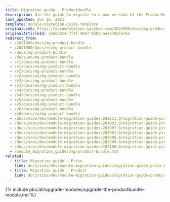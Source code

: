 ```yaml
---
title: Migration guide - ProductBundle
description: Use the guide to migrate to a new version of the ProductBundle module.
last_updated: Jun 16, 2021
template: module-migration-guide-template
originalLink: https://documentation.spryker.com/2021080/docs/mg-product-bundle
originalArticleId: a54d33c4-7fdf-4687-85b3-ae4378e5a76a
redirect_from:
  - /2021080/docs/mg-product-bundle
  - /2021080/docs/en/mg-product-bundle
  - /docs/mg-product-bundle
  - /docs/en/mg-product-bundle
  - /v1/docs/mg-product-bundle
  - /v1/docs/en/mg-product-bundle
  - /v2/docs/mg-product-bundle
  - /v2/docs/en/mg-product-bundle
  - /v3/docs/mg-product-bundle
  - /v3/docs/en/mg-product-bundle
  - /v4/docs/mg-product-bundle
  - /v4/docs/en/mg-product-bundle
  - /v5/docs/mg-product-bundle
  - /v5/docs/en/mg-product-bundle
  - /v6/docs/mg-product-bundle
  - /v6/docs/en/mg-product-bundle
  - /docs/scos/dev/module-migration-guides/201811.0/migration-guide-productbundle.html
  - /docs/scos/dev/module-migration-guides/201903.0/migration-guide-productbundle.html
  - /docs/scos/dev/module-migration-guides/201907.0/migration-guide-productbundle.html
  - /docs/scos/dev/module-migration-guides/202001.0/migration-guide-productbundle.html
  - /docs/scos/dev/module-migration-guides/202005.0/migration-guide-productbundle.html
  - /docs/scos/dev/module-migration-guides/202009.0/migration-guide-productbundle.html
  - /docs/scos/dev/module-migration-guides/202108.0/migration-guide-productbundle.html
  - /module_migration_guides/mg-product-bundle.htm
related:
  - title: Migration guide - Price
    link: docs/scos/dev/module-migration-guides/migration-guide-price.html
  - title: Migration guide - Product
    link: docs/scos/dev/module-migration-guides/migration-guide-product.html
---
```


{% include pbc/all/upgrade-modules/upgrade-the-productbundle-module.md %} <!-- To edit, see /_includes/pbc/all/upgrade-modules/upgrade-the-productbundle-module.md -->
